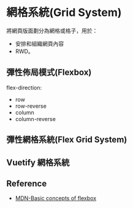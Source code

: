 # 網格系統(Grid System)
將網頁版面劃分為網格或格子，用於：
 - 安排和組織網頁內容
 - RWD。
## 彈性佈局模式(Flexbox)
flex-direction: 
 - row
 - row-reverse
 - column 
 - column-reverse

## 彈性網格系統(Flex Grid System)
## Vuetify 網格系統

## Reference
- [MDN-Basic concepts of flexbox](https://developer.mozilla.org/en-US/docs/Web/CSS/CSS_flexible_box_layout/Basic_concepts_of_flexbox)
